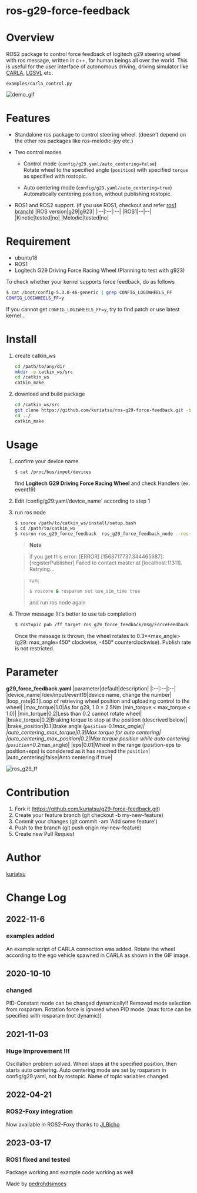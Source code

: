# ros-g29-force-feedback

# Overview
ROS2 package to control force feedback of logitech g29 steering wheel with ros message, written in c++, for human beings all over the world.
This is useful for the user interface of autonomous driving, driving simulator like [CARLA](https://carla.org/), [LGSVL](https://www.lgsvlsimulator.com/) etc.

`examples/carla_control.py` 

![demo_gif](https://github.com/kuriatsu/ros-g29-force-feedback/blob/image/images/force_feedback_test.gif)

# Features
* Standalone ros package to control steering wheel. (doesn't depend on the other ros packages like ros-melodic-joy etc.)
* Two control modes

    * Control mode (`config/g29.yaml/auto_centering=false`)  
    Rotate wheel to the specified angle (`position`) with specified `torque` as specified with rostopic.

    * Auto centering mode (`config/g29.yaml/auto_centering=true`)  
    Automatically centering position, without publishing rostopic.


* ROS1 and ROS2 support. (if you use ROS1, checkout and refer [ros1 branch](https://github.com/kuriatsu/ros-g29-force-feedback/tree/ros1))
    |ROS version|g29|g923|
    |:--|:--|:--|
    |ROS1|--|--|
    |Kinetic|tested|no|
    |Melodic|tested|no|


# Requirement
* ubuntu18
* ROS1
* Logitech G29 Driving Force Racing Wheel (Planning to test with g923)

To check whether your kernel supports force feedback, do as follows
```bash
$ cat /boot/config-5.3.0-46-generic | grep CONFIG_LOGIWHEELS_FF
CONFIG_LOGIWHEELS_FF=y
```  
If you cannot get `CONFIG_LOGIWHEELS_FF=y`, try to find patch or use latest kernel...

# Install
1. create catkin_ws
    ```bash
    cd /path/to/any/dir
    mkdir -p catkin_ws/src
    cd /catkin_ws
    catkin_make
    ```
2. download and build package
    ```bash
    cd /catkin_ws/src
    git clone https://github.com/kuriatsu/ros-g29-force-feedback.git -b ros1
    cd ../
    catkin_make
    ```
    
# Usage
1. confirm your device name
    ```bash
    $ cat /proc/bus/input/devices
    ```
    find **Logitech G29 Driving Force Racing Wheel** and check Handlers (ex. event19)

2. Edit /config/g29.yaml/device_name` according to step 1

3. run ros node
    ```bash
    $ source /path/to/catkin_ws/install/setup.bash
    $ cd /path/to/catkin_ws
    $ rosrun ros_g29_force_feedback  ros_g29_force_feedback_node --ros-args --params-file /path/to/catkin_ws/install/ros_g29_force_feedback/share/ros_g29_force_feedback/config/g29.yaml
    ```
    > **Note**
    
    >if you get this error:
    >[ERROR] [1563717737.344465687]: [registerPublisher] Failed to contact master at [localhost:11311]. Retrying...

    >run:
    >```bash
    >$ roscore & rosparam set use_sim_time true
    > ```
    > and run ros node again

4. Throw message (It's better to use tab completion)  
    ```bash
    $ rostopic pub /ff_target ros_g29_force_feedback/msg/ForceFeedback "{header: {stamp: {sec: 0, nanosec: 0}, frame_id: ''}, position: 0.0, torque: 0.1}"
    ```
    Once the message is thrown, the wheel rotates to 0.3*<max_angle> (g29: max_angle=450° clockwise, -450° counterclockwise).
    Publish rate is not restricted.
    
# Parameter

**g29_force_feedback.yaml**
|parameter|default|description|
|:--|:--|:--|
|device_name|/dev/input/event19|device name, change the number|
|loop_rate|0.1|Loop of retrieving wheel position and uploading control to the wheel|
|max_torque|1.0|As for g29, 1.0 = 2.5Nm (min_torque < max_torque < 1.0)|
|min_torque|0.2|Less than 0.2 cannot rotate wheel|
|brake_torque|0.2|Braking torque to stop at the position (descrived below)|
|brake_position|0.1|Brake angle (`position`-0.1*max_angle)|
|auto_centering_max_torque|0.3|Max torque for auto centering|
|auto_centering_max_position|0.2|Max torque position while auto centering (`position`±0.2*max_angle)|
|eps|0.01|Wheel in the range (position-eps to position+eps) is considered as it has reached the `position`|
|auto_centering|false|Anto centering if true|

![ros_g29_ff](https://user-images.githubusercontent.com/38074802/167057448-1fa21956-ae91-4e51-bee4-1fcdc05cae51.png)


# Contribution
1. Fork it (https://github.com/kuriatsu/g29-force-feedback.git)
1. Create your feature branch (git checkout -b my-new-feature)
1. Commit your changes (git commit -am 'Add some feature')
1. Push to the branch (git push origin my-new-feature)
1. Create new Pull Request


# Author

[kuriatsu](https://github.com/kuriatsu)

# Change Log

## 2022-11-6
### examples added
An example script of CARLA connection was added. Rotate the wheel according to the ego vehicle spawned in CARLA as shown in the GIF image.

## 2020-10-10
### changed
PID-Constant mode can be changed dynamically!!
Removed mode selection from rosparam.
Rotation force is ignored when PID mode. (max force can be specified with rosparam (not dynamic))

## 2021-11-03
### Huge Improvement !!! 
Oscillation problem solved.
Wheel stops at the specified position, then starts auto centering.
Auto centering mode are set by rosparam in config/g29.yaml, not by rostopic.
Name of topic variables changed.

## 2022-04-21

### ROS2-Foxy integration
Now available in ROS2-Foxy thanks to [JLBicho](https://github.com/JLBicho)

## 2023-03-17

### ROS1 fixed and tested
Package working and example code working as well 

Made by [pedrohdsimoes](https://github.com/pedrohdsimoes)
